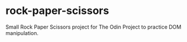 # rock-paper-scissors
Small Rock Paper Scissors project for The Odin Project to practice DOM manipulation.
